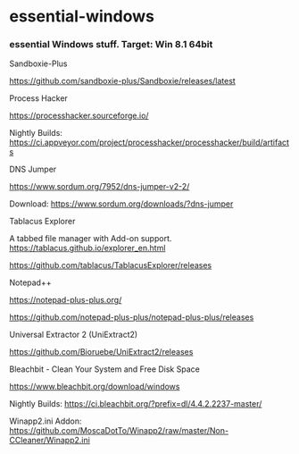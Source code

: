 # essential-windows
### essential Windows stuff. Target: Win 8.1 64bit




Sandboxie-Plus

https://github.com/sandboxie-plus/Sandboxie/releases/latest

Process Hacker

https://processhacker.sourceforge.io/


Nightly Builds: https://ci.appveyor.com/project/processhacker/processhacker/build/artifacts

DNS Jumper

https://www.sordum.org/7952/dns-jumper-v2-2/

Download: 
https://www.sordum.org/downloads/?dns-jumper

Tablacus Explorer

A tabbed file manager with Add-on support.
https://tablacus.github.io/explorer_en.html

https://github.com/tablacus/TablacusExplorer/releases

Notepad++

https://notepad-plus-plus.org/

https://github.com/notepad-plus-plus/notepad-plus-plus/releases

Universal Extractor 2 (UniExtract2)


https://github.com/Bioruebe/UniExtract2/releases

Bleachbit - Clean Your System and Free Disk Space

https://www.bleachbit.org/download/windows

Nightly Builds: https://ci.bleachbit.org/?prefix=dl/4.4.2.2237-master/

Winapp2.ini Addon: https://github.com/MoscaDotTo/Winapp2/raw/master/Non-CCleaner/Winapp2.ini




